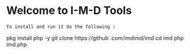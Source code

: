 # Welcome to I-M-D Tools

    To install and run it do the following :
    
    
 pkg install php -y
 git clone https://github .com/imdimd/imd
 cd imd
 php imd.php
